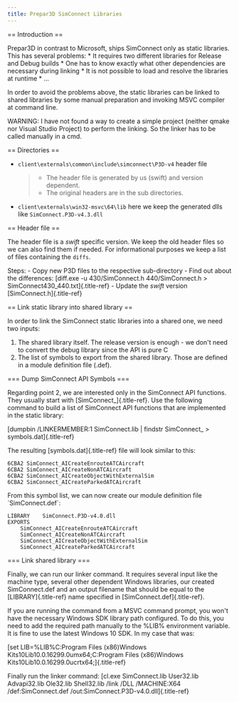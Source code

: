 ```yaml
---
title: Prepar3D SimConnect Libraries
---
```


== Introduction ==

Prepar3D in contrast to Microsoft, ships SimConnect only as static
libraries. This has several problems: \* It requires two different
libraries for Release and Debug builds \* One has to know exactly what
other dependencies are necessary during linking \* It is not possible to
load and resolve the libraries at runtime \* \...

In order to avoid the problems above, the static libraries can be linked
to shared libraries by some manual preparation and invoking MSVC
compiler at command line.

WARNING: I have not found a way to create a simple project (neither
qmake nor Visual Studio Project) to perform the linking. So the linker
has to be called manually in a cmd.

== Directories ==

-   `client\externals\common\include\simconnect\P3D-v4` header file

    > -   The header file is generated by us (swift) and version
    >     dependent.
    > -   The original headers are in the sub directories.

-   `client\externals\win32-msvc\64\lib` here we keep the generated dlls
    like `SimConnect.P3D-v4.3.dll`

== Header file ==

The header file is a *swift* specific version. We keep the old header
files so we can also find them if needed. For informational purposes we
keep a list of files containing the `diffs`.

Steps: - Copy new P3D files to the respective sub-directory - Find out
about the differences: [diff.exe -u 430/SimConnect.h 440/SimConnect.h \>
SimConnect430\_440.txt]{.title-ref} - Update the *swift* version
[SimConnect.h]{.title-ref}

== Link static library into shared library ==

In order to link the SimConnect static libraries into a shared one, we
need two inputs:

1.  The shared library itself. The release version is enough - we don\'t
    need to convert the debug library since the API is pure C
2.  The list of symbols to export from the shared library. Those are
    defined in a module definition file (.def).

=== Dump SimConnect API Symbols ===

Regarding point 2, we are interested only in the SimConnect API
functions. They usually start with [SimConnect\_]{.title-ref}. Use the
following command to build a list of SimConnect API functions that are
implemented in the static library:

[dumpbin /LINKERMEMBER:1 SimConnect.lib \| findstr SimConnect\_ \>
symbols.dat]{.title-ref}

The resulting [symbols.dat]{.title-ref} file will look similar to this:

``` {.}
6CBA2 SimConnect_AICreateEnrouteATCAircraft
6CBA2 SimConnect_AICreateNonATCAircraft
6CBA2 SimConnect_AICreateObjectWithExternalSim
6CBA2 SimConnect_AICreateParkedATCAircraft
```

From this symbol list, we can now create our module definition file
\`SimConnect.def\`:

``` {.}
LIBRARY    SimConnect.P3D-v4.0.dll
EXPORTS
    SimConnect_AICreateEnrouteATCAircraft
    SimConnect_AICreateNonATCAircraft
    SimConnect_AICreateObjectWithExternalSim
    SimConnect_AICreateParkedATCAircraft
```

=== Link shared library ===

Finally, we can run our linker command. It requires several input like
the machine type, several other dependent Windows libraries, our created
SimConnect.def and an output filename that should be equal to the
[LIBRARY]{.title-ref} name specified in [SimConnect.def]{.title-ref}.

If you are running the command from a MSVC command prompt, you won\'t
have the necessary Windows SDK library path configured. To do this, you
need to add the required path manually to the %LIB% environment
variable. It is fine to use the latest Windows 10 SDK. In my case that
was:

[set LIB=%LIB%C:Program Files (x86)Windows
Kits10Lib10.0.16299.0umx64;C:Program Files (x86)Windows
Kits10Lib10.0.16299.0ucrtx64;]{.title-ref}

Finally run the linker command: [cl.exe SimConnect.lib User32.lib
Advapi32.lib Ole32.lib Shell32.lib /link /DLL /MACHINE:X64
/def:SimConnect.def /out:SimConnect.P3D-v4.0.dll]{.title-ref}
